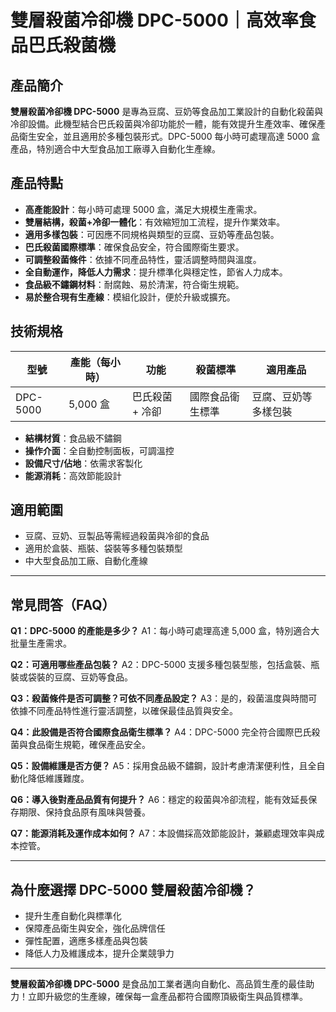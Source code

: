 # 雙層殺菌冷卻機 DPC-5000｜高效率食品巴氏殺菌機

## 產品簡介
**雙層殺菌冷卻機 DPC-5000** 是專為豆腐、豆奶等食品加工業設計的自動化殺菌與冷卻設備。此機型結合巴氏殺菌與冷卻功能於一體，能有效提升生產效率、確保產品衛生安全，並且適用於多種包裝形式。DPC-5000 每小時可處理高達 5000 盒產品，特別適合中大型食品加工廠導入自動化生產線。

## 產品特點
- **高產能設計**：每小時可處理 5000 盒，滿足大規模生產需求。
- **雙層結構，殺菌+冷卻一體化**：有效縮短加工流程，提升作業效率。
- **適用多樣包裝**：可因應不同規格與類型的豆腐、豆奶等產品包裝。
- **巴氏殺菌國際標準**：確保食品安全，符合國際衛生要求。
- **可調整殺菌條件**：依據不同產品特性，靈活調整時間與溫度。
- **全自動運作，降低人力需求**：提升標準化與穩定性，節省人力成本。
- **食品級不鏽鋼材料**：耐腐蝕、易於清潔，符合衛生規範。
- **易於整合現有生產線**：模組化設計，便於升級或擴充。

## 技術規格
| 型號   | 產能（每小時） | 功能                | 殺菌標準         | 適用產品            |
|--------|----------------|---------------------|------------------|---------------------|
| DPC-5000 | 5,000 盒      | 巴氏殺菌 + 冷卻     | 國際食品衛生標準 | 豆腐、豆奶等多樣包裝 |

- **結構材質**：食品級不鏽鋼
- **操作介面**：全自動控制面板，可調溫控
- **設備尺寸/佔地**：依需求客製化
- **能源消耗**：高效節能設計

## 適用範圍
- 豆腐、豆奶、豆製品等需經過殺菌與冷卻的食品
- 適用於盒裝、瓶裝、袋裝等多種包裝類型
- 中大型食品加工廠、自動化產線

---

## 常見問答（FAQ）

**Q1：DPC-5000 的產能是多少？**
A1：每小時可處理高達 5,000 盒，特別適合大批量生產需求。

**Q2：可適用哪些產品包裝？**
A2：DPC-5000 支援多種包裝型態，包括盒裝、瓶裝或袋裝的豆腐、豆奶等食品。

**Q3：殺菌條件是否可調整？可依不同產品設定？**
A3：是的，殺菌溫度與時間可依據不同產品特性進行靈活調整，以確保最佳品質與安全。

**Q4：此設備是否符合國際食品衛生標準？**
A4：DPC-5000 完全符合國際巴氏殺菌與食品衛生規範，確保產品安全。

**Q5：設備維護是否方便？**
A5：採用食品級不鏽鋼，設計考慮清潔便利性，且全自動化降低維護難度。

**Q6：導入後對產品品質有何提升？**
A6：穩定的殺菌與冷卻流程，能有效延長保存期限、保持食品原有風味與營養。

**Q7：能源消耗及運作成本如何？**
A7：本設備採高效節能設計，兼顧處理效率與成本控管。

---

## 為什麼選擇 DPC-5000 雙層殺菌冷卻機？

- 提升生產自動化與標準化
- 保障產品衛生與安全，強化品牌信任
- 彈性配置，適應多樣產品與包裝
- 降低人力及維護成本，提升企業競爭力

---

**雙層殺菌冷卻機 DPC-5000** 是食品加工業者邁向自動化、高品質生產的最佳助力！立即升級您的生產線，確保每一盒產品都符合國際頂級衛生與品質標準。

